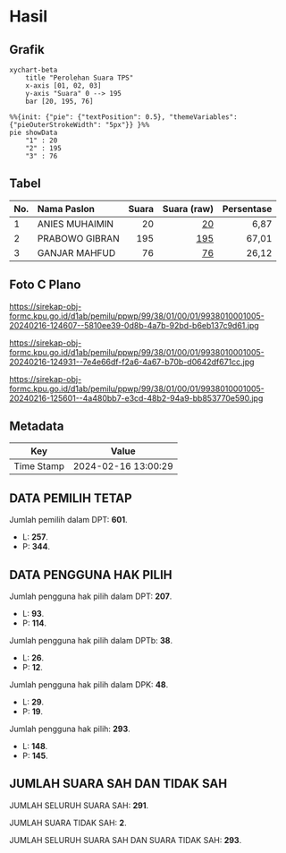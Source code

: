 # Hasil

## Grafik

```mermaid
xychart-beta
    title "Perolehan Suara TPS"
    x-axis [01, 02, 03]
    y-axis "Suara" 0 --> 195
    bar [20, 195, 76]
```

```mermaid
%%{init: {"pie": {"textPosition": 0.5}, "themeVariables": {"pieOuterStrokeWidth": "5px"}} }%%
pie showData
    "1" : 20
    "2" : 195
    "3" : 76
```

## Tabel

| No. | Nama Paslon    | Suara | Suara (raw) | Persentase |
|:--- |:-------------- | -----:| -----------:| ----------:|
| 1   | ANIES MUHAIMIN | 20    | [20][p-1]   | 6,87       |
| 2   | PRABOWO GIBRAN | 195   | [195][p-2]  | 67,01      |
| 3   | GANJAR MAHFUD  | 76    | [76][p-3]   | 26,12      |


[p-1]: https://github.com/gigit-pemilu/pemilu-2024-99-luar-negeri/blob/main/pilpres/hitung-suara/sub/99-luar-negeri/sub/38-dili-timor-leste/sub/01-dili-timor-leste/sub/0001-dili-timor-leste/sub/005-tps/sub/paslon-1.txt
[p-2]: https://github.com/gigit-pemilu/pemilu-2024-99-luar-negeri/blob/main/pilpres/hitung-suara/sub/99-luar-negeri/sub/38-dili-timor-leste/sub/01-dili-timor-leste/sub/0001-dili-timor-leste/sub/005-tps/sub/paslon-2.txt
[p-3]: https://github.com/gigit-pemilu/pemilu-2024-99-luar-negeri/blob/main/pilpres/hitung-suara/sub/99-luar-negeri/sub/38-dili-timor-leste/sub/01-dili-timor-leste/sub/0001-dili-timor-leste/sub/005-tps/sub/paslon-3.txt

## Foto C Plano

https://sirekap-obj-formc.kpu.go.id/d1ab/pemilu/ppwp/99/38/01/00/01/9938010001005-20240216-124607--5810ee39-0d8b-4a7b-92bd-b6eb137c9d61.jpg

https://sirekap-obj-formc.kpu.go.id/d1ab/pemilu/ppwp/99/38/01/00/01/9938010001005-20240216-124931--7e4e66df-f2a6-4a67-b70b-d0642df671cc.jpg

https://sirekap-obj-formc.kpu.go.id/d1ab/pemilu/ppwp/99/38/01/00/01/9938010001005-20240216-125601--4a480bb7-e3cd-48b2-94a9-bb853770e590.jpg


## Metadata

| Key        | Value               |
| ---------- | ------------------- |
| Time Stamp | 2024-02-16 13:00:29 |


## DATA PEMILIH TETAP

Jumlah pemilih dalam DPT: **601**.
 * L: **257**.
 * P: **344**.

## DATA PENGGUNA HAK PILIH

Jumlah pengguna hak pilih dalam DPT: **207**.
 * L: **93**.
 * P: **114**.

Jumlah pengguna hak pilih dalam DPTb: **38**.
 * L: **26**.
 * P: **12**.

Jumlah pengguna hak pilih dalam DPK: **48**.
 * L: **29**.
 * P: **19**.

Jumlah pengguna hak pilih: **293**.
 * L: **148**.
 * P: **145**.

## JUMLAH SUARA SAH DAN TIDAK SAH

JUMLAH SELURUH SUARA SAH: **291**.

JUMLAH SUARA TIDAK SAH: **2**.

JUMLAH SELURUH SUARA SAH DAN SUARA TIDAK SAH: **293**.


